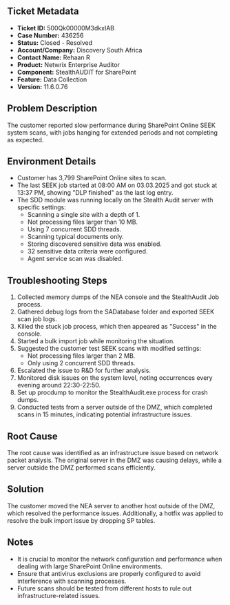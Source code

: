 ## Ticket Metadata
- **Ticket ID:** 500Qk00000M3dkxIAB
- **Case Number:** 436256
- **Status:** Closed - Resolved
- **Account/Company:** Discovery South Africa
- **Contact Name:** Rehaan R
- **Product:** Netwrix Enterprise Auditor
- **Component:** StealthAUDIT for SharePoint
- **Feature:** Data Collection
- **Version:** 11.6.0.76

## Problem Description
The customer reported slow performance during SharePoint Online SEEK system scans, with jobs hanging for extended periods and not completing as expected.

## Environment Details
- Customer has 3,799 SharePoint Online sites to scan.
- The last SEEK job started at 08:00 AM on 03.03.2025 and got stuck at 13:37 PM, showing "DLP finished" as the last log entry.
- The SDD module was running locally on the Stealth Audit server with specific settings:
  - Scanning a single site with a depth of 1.
  - Not processing files larger than 10 MB.
  - Using 7 concurrent SDD threads.
  - Scanning typical documents only.
  - Storing discovered sensitive data was enabled.
  - 32 sensitive data criteria were configured.
  - Agent service scan was disabled.

## Troubleshooting Steps
1. Collected memory dumps of the NEA console and the StealthAudit Job process.
2. Gathered debug logs from the SADatabase folder and exported SEEK scan job logs.
3. Killed the stuck job process, which then appeared as "Success" in the console.
4. Started a bulk import job while monitoring the situation.
5. Suggested the customer test SEEK scans with modified settings:
   - Not processing files larger than 2 MB.
   - Only using 2 concurrent SDD threads.
6. Escalated the issue to R&D for further analysis.
7. Monitored disk issues on the system level, noting occurrences every evening around 22:30-22:50.
8. Set up procdump to monitor the StealthAudit.exe process for crash dumps.
9. Conducted tests from a server outside of the DMZ, which completed scans in 15 minutes, indicating potential infrastructure issues.

## Root Cause
The root cause was identified as an infrastructure issue based on network packet analysis. The original server in the DMZ was causing delays, while a server outside the DMZ performed scans efficiently.

## Solution
The customer moved the NEA server to another host outside of the DMZ, which resolved the performance issues. Additionally, a hotfix was applied to resolve the bulk import issue by dropping SP tables.

## Notes
- It is crucial to monitor the network configuration and performance when dealing with large SharePoint Online environments.
- Ensure that antivirus exclusions are properly configured to avoid interference with scanning processes.
- Future scans should be tested from different hosts to rule out infrastructure-related issues.